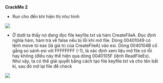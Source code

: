 **CrackMe 2**
- Run cho đến khi hiện thị như hình
  
![](images/Crackme.2.1.png)

- Ở dưới ta thấy nó đang đọc file keyfile.txt và hàm CreateFileA. Đọc định nghĩa hàm, hàm trả về false nếu bị lỗi khi mở file.
Dòng 00401049 có lệnh move từ eax (là giá trị của CreateFileA) vào esi. Dòng 0040104B cố gắng so sánh esi với FFFFFFFF (-1), là xác định xem liệu mở file có lỗi hay không (điều này thể hiện qua dòng 0040105F (lệnh ReadFileEx).
Như vậy, ta có thể giải quyết bằng cách tạo file keyfile.txt và cho tên bất kì, sau đó mở lại file để check

![](images/Crackme.2.2.png)

